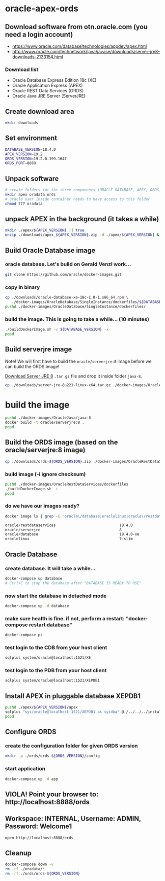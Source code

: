 # oracle-apex-ords

## Download software from otn.oracle.com (you need a login account)

- https://www.oracle.com/database/technologies/appdev/apex.html
- http://www.oracle.com/technetwork/java/javase/downloads/server-jre8-downloads-2133154.html

### Download list

- Oracle Database Express Edition 18c (XE)
- Oracle Application Express (APEX)
- Oracle REST Data Services (ORDS)
- Oracle Java JRE Server (ServerJRE)


## Create download area

```bash
mkdir downloads
```

## Set environment

```bash
DATABASE_VERSION=18.4.0
APEX_VERSION=19.2
ORDS_VERSION=19.2.0.199.1647
ORDS_PORT=8888
```

## Unpack software

```bash
# create folders for the three components (ORACLE DATABASE, APEX, ORDS)
mkdir apex oradata ords
# oracle user inside container needs to have access to this folder
chmod 777 oradata
```

## unpack APEX in the background (it takes a while)

```bash
mkdir ./apex/${APEX_VERSION} || true
unzip ./downloads/apex_${APEX_VERSION}.zip -d ./apex/${APEX_VERSION} &
```

## Build Oracle Database image

### oracle database. Let's build on Gerald Venzl work...
```bash
git clone https://github.com/oracle/docker-images.git
```
### copy in binary
```bash
cp ./downloads/oracle-database-xe-18c-1.0-1.x86_64.rpm \
   ./docker-images/OracleDatabase/SingleInstance/dockerfiles/${DATABASE_VERSION}
pushd ./docker-images/OracleDatabase/SingleInstance/dockerfiles/
```
### build the image. This is going to take a while... (10 minutes)
```bash
./buildDockerImage.sh -v ${DATABASE_VERSION} -x
popd
```

## Build serverjre image

Note! We will first have to build the `oracle/serverjre:8` image before we can build the ORDS image!

[Download Server JRE 8](http://www.oracle.com/technetwork/java/javase/downloads/server-jre8-downloads-2133154.html) `.tar.gz` file and drop it inside folder `java-8`.
```bash
cp ./downloads/server-jre-8u221-linux-x64.tar.gz ./docker-images/OracleJava/java-8
```
# build the image
```bash
pushd ./docker-images/OracleJava/java-8
docker build -t oracle/serverjre:8 .
popd
```
## Build the ORDS image (based on the oracle/serverjre:8 image)

```bash
cp ./downloads/ords-${ORDS_VERSION}.zip ./docker-images/OracleRestDataServices/dockerfiles
```
### build image (-i ignore checksum)
```bash
pushd ./docker-images/OracleRestDataServices/dockerfiles
./buildDockerImage.sh -i
popd
```

### do we have our images ready?
```bash
docker image ls | grep -E 'oracle\/database|oraclelinux|oracle\/restdataservices|oracle\/serverjre'

oracle/restdataservices                             18.4.0              49c6a8970304        About an hour ago   391MB
oracle/serverjre                                    8                   93bf34de0c2e        3 days ago          269MB
oracle/database                                     18.4.0-xe           40c73fce6868        2 weeks ago         8.57GB
oraclelinux                                         7-slim              c3d869388183        2 months ago        117MB
```

## Oracle Database

### create database. It will take a while...
```bash
docker-compose up database
# Ctrl+C to stop the database after "DATABASE IS READY TO USE"
```
### now start the database in detached mode
```bash
docker-compose up -d database
```
### make sure health is fine. if not, perform a restart: "docker-compose restart database"
```bash
docker-compose ps
```

### test login to the CDB from your host client
```bash
sqlplus system/oracle@localhost:1521/XE
```
### test login to the PDB from your host client
```bash
sqlplus system/oracle@localhost:1521/XEPDB1
```

## Install APEX in pluggable database XEPDB1

```bash
pushd ./apex/${APEX_VERSION}/apex
sqlplus "sys/oracle@localhost:1521/XEPDB1 as sysdba" @./../../../install_apex.sql
popd
```

## Configure ORDS

### create the configuration folder for given ORDS version
```bash
mkdir -p ./ords/ords-${ORDS_VERSION}/config
```

### start application
```bash
docker-compose up -d app
```

## VIOLA! Point your browser to: http://localhost:8888/ords
## Workspace: INTERNAL, Username: ADMIN, Password: Welcome1

```bash
open http://localhost:8888/ords
```

## Cleanup

```bash
docker-compose down -v
rm -rf ./oradata/*
rm -rf ./ords/ords-${ORDS_VERSION}
```
